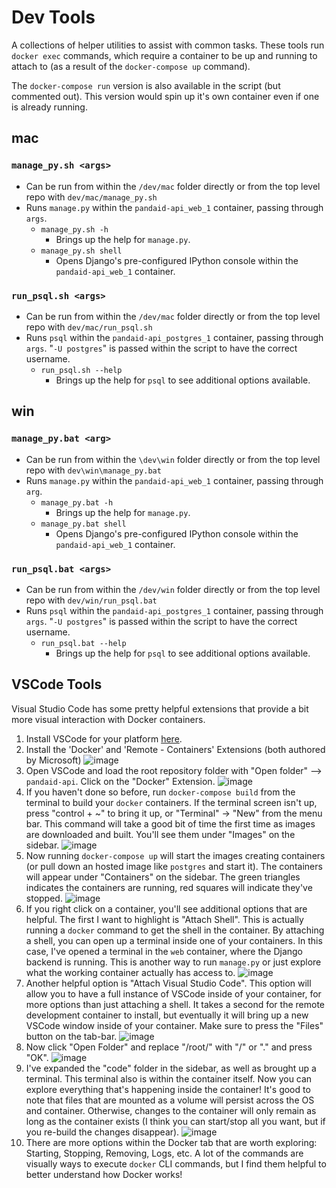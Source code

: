 # Dev Tools
A collections of helper utilities to assist with common tasks. These tools run `docker exec` commands, which require a container to be up and running to attach to (as a result of the `docker-compose up` command). 

The `docker-compose run` version is also available in the script (but commented out). This version would spin up it's own container even if one is already running.

## mac
### `manage_py.sh <args>`
* Can be run from within the `/dev/mac` folder directly or from the top level repo with `dev/mac/manage_py.sh`
* Runs `manage.py` within the `pandaid-api_web_1` container, passing through `args`. 
    * `manage_py.sh -h`
        * Brings up the help for `manage.py`.
    * `manage_py.sh shell`
        * Opens Django's pre-configured IPython console within the `pandaid-api_web_1` container. 

### `run_psql.sh <args>`
* Can be run from within the `/dev/mac` folder directly or from the top level repo with `dev/mac/run_psql.sh`
* Runs `psql` within the `pandaid-api_postgres_1` container, passing through `args`. "`-U postgres`" is passed within the script to have the correct username.
    * `run_psql.sh --help`
        * Brings up the help for `psql` to see additional options available.

## win
### `manage_py.bat <arg>`
* Can be run from within the `\dev\win` folder directly or from the top level repo with `dev\win\manage_py.bat`
* Runs `manage.py` within the `pandaid-api_web_1` container, passing through `arg`. 
    * `manage_py.bat -h`
        * Brings up the help for `manage.py`.
    * `manage_py.bat shell`
        * Opens Django's pre-configured IPython console within the `pandaid-api_web_1` container. 

### `run_psql.bat <args>`
* Can be run from within the `/dev/win` folder directly or from the top level repo with `dev/win/run_psql.bat`
* Runs `psql` within the `pandaid-api_postgres_1` container, passing through `args`. "`-U postgres`" is passed within the script to have the correct username.
    * `run_psql.bat --help`
        * Brings up the help for `psql` to see additional options available.

## VSCode Tools
Visual Studio Code has some pretty helpful extensions that provide a bit more visual interaction with Docker containers. 
1. Install VSCode for your platform [here](https://code.visualstudio.com/download).
2. Install the 'Docker' and 'Remote - Containers' Extensions (both authored by Microsoft)
![image](imgs/Extensions.png)
3. Open VSCode and load the root repository folder with "Open folder" --> `pandaid-api`. Click on the "Docker" Extension.
![image](./imgs/RootFolder.png)
4. If you haven't done so before, run `docker-compose build` from the terminal to build your `docker` containers. If the terminal screen isn't up, press "control + ~" to bring it up, or "Terminal" -> "New" from the menu bar. This command will take a good bit of time the first time as images are downloaded and built. You'll see them under "Images" on the sidebar.
![image](imgs/postBuild.png)
5. Now running `docker-compose up` will start the images creating containers (or pull down an hosted image like `postgres` and start it). The containers will appear under "Containers" on the sidebar. The green triangles indicates the containers are running, red squares will indicate they've stopped.
![image](imgs/runningContainers.png)
6. If you right click on a container, you'll see additional options that are helpful. The first I want to highlight is "Attach Shell". This is actually running a `docker` command to get the shell in the container. By attaching a shell, you can open up a terminal inside one of your containers. In this case, I've opened a terminal in the `web` container, where the Django backend is running. This is another way to run `manage.py` or just explore what the working container actually has access to.
![image](imgs/attachShell.png)
7. Another helpful option is "Attach Visual Studio Code". This option will allow you to have a full instance of VSCode inside of your container, for more options than just attaching a shell. It takes a second for the remote development container to install, but eventually it will bring up a new VSCode window inside of your container. Make sure to press the "Files" button on the tab-bar. 
![image](imgs/attachVSCode.png)
8. Now click "Open Folder" and replace "/root/" with "/" or "." and press "OK".
![image](imgs/selectFolder.png)
9. I've expanded the "code" folder in the sidebar, as well as brought up a terminal. This terminal also is within the container itself. Now you can explore everything that's happening inside the container! It's good to note that files that are mounted as a volume will persist across the OS and container. Otherwise, changes to the container will only remain as long as the container exists (I think you can start/stop all you want, but if you re-build the changes disappear).
![image](./imgs/codeInContainer.png)
10. There are more options within the Docker tab that are worth exploring: Starting, Stopping, Removing, Logs, etc. A lot of the commands are visually ways to execute `docker` CLI commands, but I find them helpful to better understand how Docker works!

